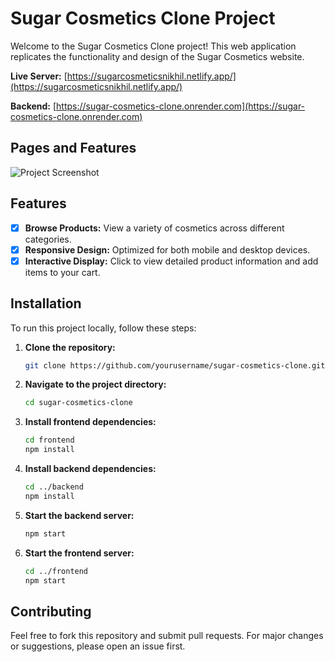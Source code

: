 # Sugar Cosmetics Clone Project

Welcome to the Sugar Cosmetics Clone project! This web application replicates the functionality and design of the Sugar Cosmetics website.

**Live Server:** [https://sugarcosmeticsnikhil.netlify.app/](https://sugarcosmeticsnikhil.netlify.app/)

**Backend:** [https://sugar-cosmetics-clone.onrender.com](https://sugar-cosmetics-clone.onrender.com)

## Pages and Features

![Project Screenshot](https://github.com/Nikhil-0200/Sugar-Cosmetics-Clone/blob/main/SUGARCOSMETICSSS.png)

## Features

- [x] **Browse Products:** View a variety of cosmetics across different categories.
- [x] **Responsive Design:** Optimized for both mobile and desktop devices.
- [x] **Interactive Display:** Click to view detailed product information and add items to your cart.

## Installation

To run this project locally, follow these steps:

1. **Clone the repository:**

    ```bash
    git clone https://github.com/yourusername/sugar-cosmetics-clone.git
    ```

2. **Navigate to the project directory:**

    ```bash
    cd sugar-cosmetics-clone
    ```

3. **Install frontend dependencies:**

    ```bash
    cd frontend
    npm install
    ```

4. **Install backend dependencies:**

    ```bash
    cd ../backend
    npm install
    ```

5. **Start the backend server:**

    ```bash
    npm start
    ```

6. **Start the frontend server:**

    ```bash
    cd ../frontend
    npm start
    ```

## Contributing

Feel free to fork this repository and submit pull requests. For major changes or suggestions, please open an issue first.

